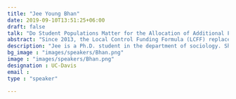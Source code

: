 ```yaml
---
title: "Jee Young Bhan"
date: 2019-09-10T13:51:25+06:00
draft: false
talk: "Do Student Populations Matter for the Allocation of Additional Funds?: A Deeper Look at California’s Education Funding through LCAP Content"
abstract: "Since 2013, the Local Control Funding Formula (LCFF) replaced state legislators with local educational agencies (LEAs), i.e., school districts, as the primary budgetary decision-making units for schools. To receive the annual funds, school districts (LEA) must write and publish a Local Control and Accountability Plan (LCAP) each year, where the district administrators identify goals, actions, services, and predicted expenditures aligned with statewide education priorities to improve outcomes for all students. Throughout revisions to LCAP templates over the years, the documents have always required districts to explain how they will increase or improve services for higher-need student populations (i.e. English learners, low-income students, foster, and homeless youth), which we refer to as Section 3. Section 3 describes 1) how the school’s actions shape and address the needs of the higher-need student population and 2) how these services and supports are being increased or improved.  To explore whether and how the budget, funding, and student enrollment and demographics determine the content of Section 3 relative to the actual student population and their needs, our lab collected LCAP data from the past eight academic years, spanning 2014-2015 to 2021-2022. Using R, we extract the text from the LCAPs and create a data frame that includes the text, school information, and demographic characteristics. In our analysis, we first examine top words and the text length, uniqueness, and complexity across the past eight years to examine shifts in LCAP content across time. We then analyze 1) if the content of the LCAPs is related to district demographics and 2) whether LCAPs are truly by and for their respective communities. Our preliminary analysis finds no evidence of a relationship between student demographics and LCAP length, uniqueness, complexity, and content. However, the data suggest a relationship between total enrollment and length, uniqueness, and complexity. In a regression analysis, we further explore the relationship between the student population and LCAPs to determine if, as preliminary analysis suggests, the content of LCAPs has more to do with enrollment (i.e. funding) than with addressing the needs of the student population."
description: "Jee is a Ph.D. student in the department of sociology. She studies the sociology of education and stratification, with a focus on public education, policy, and neighborhood and community contexts. Jee is interested in examining cultural capital at meso-level with quantitative and computational methods." 
bg_image : "images/speakers/Bhan.png"
image : "images/speakers/Bhan.png"
designation : UC-Davis
email : 
type : "speaker"

---
```


